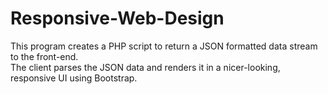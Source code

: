 # Responsive-Web-Design
This program creates a PHP script to return a JSON formatted data stream to the front-end.   
The client parses the JSON data and renders it in a nicer-looking, responsive UI using Bootstrap.

